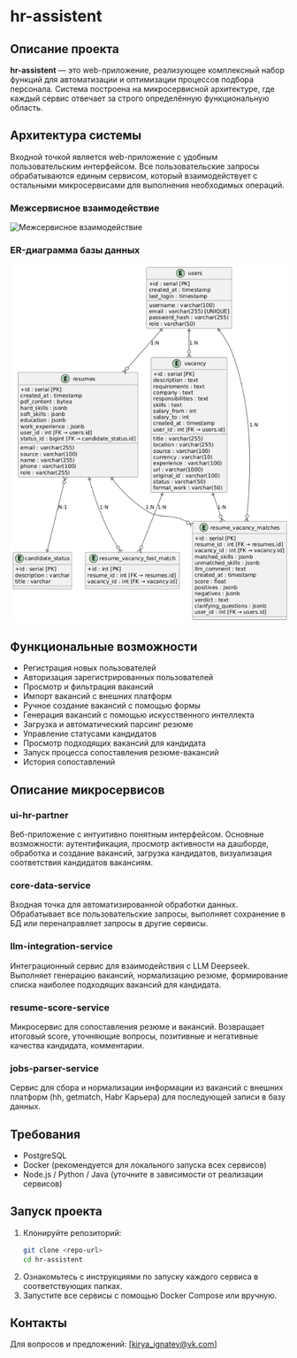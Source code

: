 # hr-assistent

## Описание проекта

**hr-assistent** — это web-приложение, реализующее комплексный набор функций для автоматизации и оптимизации процессов подбора персонала. Система построена на микросервисной архитектуре, где каждый сервис отвечает за строго определённую функциональную область.

## Архитектура системы

Входной точкой является web-приложение с удобным пользовательским интерфейсом. Все пользовательские запросы обрабатываются единым сервисом, который взаимодействует с остальными микросервисами для выполнения необходимых операций.

### Межсервисное взаимодействие

![Межсервисное взаимодействие](./service-architecture.png)

### ER-диаграмма базы данных

![ER-диаграмма БД](./er-diagram.png)

## Функциональные возможности

- Регистрация новых пользователей
- Авторизация зарегистрированных пользователей
- Просмотр и фильтрация вакансий
- Импорт вакансий с внешних платформ
- Ручное создание вакансий с помощью формы
- Генерация вакансий с помощью искусственного интеллекта
- Загрузка и автоматический парсинг резюме
- Управление статусами кандидатов
- Просмотр подходящих вакансий для кандидата
- Запуск процесса сопоставления резюме-вакансий
- История сопоставлений

## Описание микросервисов

### ui-hr-partner
Веб-приложение с интуитивно понятным интерфейсом. Основные возможности: аутентификация, просмотр активности на дашборде, обработка и создание вакансий, загрузка кандидатов, визуализация соответствия кандидатов вакансиям.

### core-data-service
Входная точка для автоматизированной обработки данных. Обрабатывает все пользовательские запросы, выполняет сохранение в БД или перенаправляет запросы в другие сервисы.

### llm-integration-service
Интеграционный сервис для взаимодействия с LLM Deepseek. Выполняет генерацию вакансий, нормализацию резюме, формирование списка наиболее подходящих вакансий для кандидата.

### resume-score-service
Микросервис для сопоставления резюме и вакансий. Возвращает итоговый score, уточняющие вопросы, позитивные и негативные качества кандидата, комментарии.

### jobs-parser-service
Сервис для сбора и нормализации информации из вакансий с внешних платформ (hh, getmatch, Habr Карьера) для последующей записи в базу данных.

## Требования

- PostgreSQL
- Docker (рекомендуется для локального запуска всех сервисов)
- Node.js / Python / Java (уточните в зависимости от реализации сервисов)

## Запуск проекта

1. Клонируйте репозиторий:
   ```bash
   git clone <repo-url>
   cd hr-assistent
   ```
2. Ознакомьтесь с инструкциями по запуску каждого сервиса в соответствующих папках.
3. Запустите все сервисы с помощью Docker Compose или вручную.

## Контакты

Для вопросов и предложений: [kirya_ignatev@vk.com]
